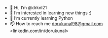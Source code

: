 - 👋 Hi, I’m @drknl21
- 👀 I’m interested in learning new things :)
- 🌱 I’m currently learning Python
- 📫 How to reach me <dorukunal98@gmail.com> <linkedin.com/in/dorukunal>

<!---
drknl21/drknl21 is a ✨ special ✨ repository because its `README.md` (this file) appears on your GitHub profile.
You can click the Preview link to take a look at your changes.
--->
